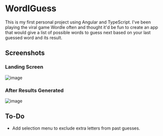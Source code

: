 # WordlGuess

This is my first personal project using Angular and TypeScript. I've been playing the viral game Wordle often and thought it'd be fun to create an app that would give a list of possible words to guess next based on your last guessed word and its result.

## Screenshots

### Landing Screen
![image](https://user-images.githubusercontent.com/6761055/153337521-6739e257-6b16-447d-9960-89902c9f8124.png)

### After Results Generated
![image](https://user-images.githubusercontent.com/6761055/153337566-0bd3534c-047c-4af3-9de3-0f49bfcbe9f4.png)

## To-Do
- Add selection menu to exclude extra letters from past guesses.
